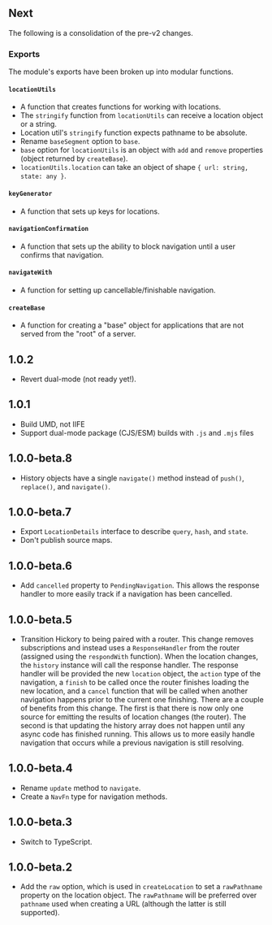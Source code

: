 ## Next

The following is a consolidation of the pre-v2 changes.

### Exports

The module's exports have been broken up into modular functions.

#### `locationUtils`

- A function that creates functions for working with locations.
- The `stringify` function from `locationUtils` can receive a location object or a string.
- Location util's `stringify` function expects pathname to be absolute.
- Rename `baseSegment` option to `base`.
- `base` option for `locationUtils` is an object with `add` and `remove` properties (object returned by `createBase`).
- `locationUtils.location` can take an object of shape `{ url: string, state: any }`.

#### `keyGenerator`

- A function that sets up keys for locations.

#### `navigationConfirmation`

- A function that sets up the ability to block navigation until a user confirms that navigation.

#### `navigateWith`

- A function for setting up cancellable/finishable navigation.

#### `createBase`

- A function for creating a "base" object for applications that are not served from the "root" of a server.

## 1.0.2

- Revert dual-mode (not ready yet!).

## 1.0.1

- Build UMD, not IIFE
- Support dual-mode package (CJS/ESM) builds with `.js` and `.mjs` files

## 1.0.0-beta.8

- History objects have a single `navigate()` method instead of `push()`, `replace()`, and `navigate()`.

## 1.0.0-beta.7

- Export `LocationDetails` interface to describe `query`, `hash`, and `state`.
- Don't publish source maps.

## 1.0.0-beta.6

- Add `cancelled` property to `PendingNavigation`. This allows the response handler to more easily track if a navigation has been cancelled.

## 1.0.0-beta.5

- Transition Hickory to being paired with a router. This change removes subscriptions and instead uses a `ResponseHandler` from the router (assigned using the `respondWith` function). When the location changes, the `history` instance will call the response handler. The response handler will be provided the new `location` object, the `action` type of the navigation, a `finish` to be called once the router finishes loading the new location, and a `cancel` function that will be called when another navigation happens prior to the current one finishing. There are a couple of benefits from this change. The first is that there is now only one source for emitting the results of location changes (the router). The second is that updating the history array does not happen until any async code has finished running. This allows us to more easily handle navigation that occurs while a previous navigation is still resolving.

## 1.0.0-beta.4

- Rename `update` method to `navigate`.
- Create a `NavFn` type for navigation methods.

## 1.0.0-beta.3

- Switch to TypeScript.

## 1.0.0-beta.2

- Add the `raw` option, which is used in `createLocation` to set a `rawPathname` property on the location object. The `rawPathname` will be preferred over `pathname` used when creating a URL (although the latter is still supported).
